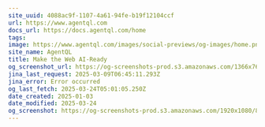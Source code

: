 ```yaml
---
site_uuid: 4088ac9f-1107-4a61-94fe-b19f12104ccf
url: https://www.agentql.com
docs_url: https://docs.agentql.com/home
tags: 
image: https://www.agentql.com/images/social-previews/og-images/home.png
site_name: AgentQL
title: Make the Web AI-Ready
og_screenshot_url: https://og-screenshots-prod.s3.amazonaws.com/1366x768/80/false/fae89d34a3d415c166516d7317a30624bd8997c7473419fe0760af28e572e4a7.jpeg
jina_last_request: 2025-03-09T06:45:11.293Z
jina_error: Error occurred
og_last_fetch: 2025-03-24T05:01:05.250Z
date_created: 2025-01-03
date_modified: 2025-03-24
og_screenshot: https://og-screenshots-prod.s3.amazonaws.com/1920x1080/80/false/fae89d34a3d415c166516d7317a30624bd8997c7473419fe0760af28e572e4a7.jpeg
---
```


